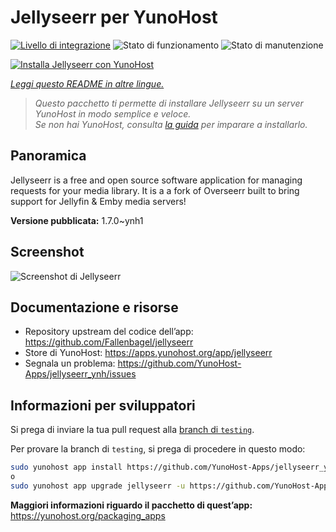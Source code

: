 <!--
N.B.: Questo README è stato automaticamente generato da <https://github.com/YunoHost/apps/tree/master/tools/readme_generator>
NON DEVE essere modificato manualmente.
-->

# Jellyseerr per YunoHost

[![Livello di integrazione](https://dash.yunohost.org/integration/jellyseerr.svg)](https://dash.yunohost.org/appci/app/jellyseerr) ![Stato di funzionamento](https://ci-apps.yunohost.org/ci/badges/jellyseerr.status.svg) ![Stato di manutenzione](https://ci-apps.yunohost.org/ci/badges/jellyseerr.maintain.svg)

[![Installa Jellyseerr con YunoHost](https://install-app.yunohost.org/install-with-yunohost.svg)](https://install-app.yunohost.org/?app=jellyseerr)

*[Leggi questo README in altre lingue.](./ALL_README.md)*

> *Questo pacchetto ti permette di installare Jellyseerr su un server YunoHost in modo semplice e veloce.*  
> *Se non hai YunoHost, consulta [la guida](https://yunohost.org/install) per imparare a installarlo.*

## Panoramica

Jellyseerr is a free and open source software application for managing requests for your media library. It is a a fork of Overseerr built to bring support for Jellyfin & Emby media servers!

**Versione pubblicata:** 1.7.0~ynh1

## Screenshot

![Screenshot di Jellyseerr](./doc/screenshots/jellyseerr.png)

## Documentazione e risorse

- Repository upstream del codice dell’app: <https://github.com/Fallenbagel/jellyseerr>
- Store di YunoHost: <https://apps.yunohost.org/app/jellyseerr>
- Segnala un problema: <https://github.com/YunoHost-Apps/jellyseerr_ynh/issues>

## Informazioni per sviluppatori

Si prega di inviare la tua pull request alla [branch di `testing`](https://github.com/YunoHost-Apps/jellyseerr_ynh/tree/testing).

Per provare la branch di `testing`, si prega di procedere in questo modo:

```bash
sudo yunohost app install https://github.com/YunoHost-Apps/jellyseerr_ynh/tree/testing --debug
o
sudo yunohost app upgrade jellyseerr -u https://github.com/YunoHost-Apps/jellyseerr_ynh/tree/testing --debug
```

**Maggiori informazioni riguardo il pacchetto di quest’app:** <https://yunohost.org/packaging_apps>
